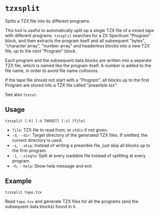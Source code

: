 # `tzxsplit`

Splits a TZX file into its different programs.

This tool is useful to automatically split up a single TZX file of a mixed tape with different programs. `tzxsplit` searches for a ZX Spectrum "Program" block, and then extracts the program itself and all subsequent "bytes", "character array", "number array" and headerless blocks into a new TZX file, up to the next "Program" block.

Each program and the subsequent data blocks are written into a separate TZX file, which is named like the program itself. A number is added to the file name, in order to avoid file name collisions.

If the tape file should not start with a "Program", all blocks up to the first Program are stored into a TZX file called "preamble.tzx".

See also `tzxcut`.

## Usage

```
tzxsplit [-h] [-d TARGET] [-s] [file]
```

* `file`: TZX file to read from, or `stdin` if not given.
* `-d`, `--dir`: Target directory of the generated TZX files. If omitted, the current directory is used.
* `-s`, `--skip`: Instead of writing a preamble file, just skip all blocks up to the first program.
* `-1`, `--single`: Split at every loadable file instead of splitting at every program.
* `-h`, `--help`: Show help message and exit.

## Example

```
tzxsplit tape.tzx
```

Read `tape.tzx` and generate TZX files for all the programs (and the subsequent data blocks) found in it.
